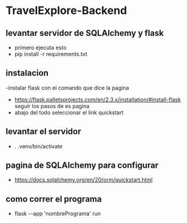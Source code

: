 # TravelExplore-Backend

## levantar servidor de SQLAlchemy y flask
- primero ejecuta esto 
- pip install -r requirements.txt 

## instalacion
-instalar flask con el comando que dice la pagina
- https://flask.palletsprojects.com/en/2.3.x/installation/#install-flask seguir los pasos de es pagina
- abajo del todo seleccionar el link quickstart

## levantar el servidor
- . .venv/bin/activate

## pagina de SQLAlchemy para configurar
- https://docs.sqlalchemy.org/en/20/orm/quickstart.html

## como correr el programa
- flask --app 'nombrePrograma' run